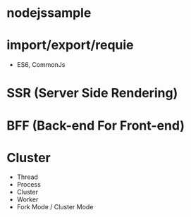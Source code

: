 # nodejssample

# import/export/requie
- ES6, CommonJs

# SSR (Server Side Rendering)

# BFF (Back-end For Front-end)

# Cluster
  - Thread
  - Process
  - Cluster
  - Worker 
  - Fork Mode / Cluster Mode 
  
